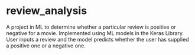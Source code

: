 # review_analysis
A project in ML to determine whether a particular review is positive or negative for a movie. Implemented using ML models in the Keras Library.
User inputs a review and the model predicts whether the user has supplied a positive one or a negative one.



